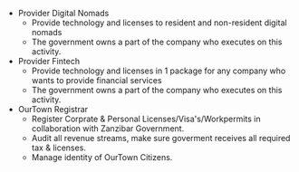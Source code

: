 - Provider Digital Nomads
    - Provide technology and licenses to resident and non-resident digital nomads
    - The government owns a part of the company who executes on this activity.
- Provider Fintech
    - Provide technology and licenses in 1 package for any company who wants to provide financial services
    - The government owns a part of the company who executes on this activity.
- OurTown Registrar
    - Register Corprate & Personal Licenses/Visa's/Workpermits in collaboration with Zanzibar Government.
    - Audit all revenue streams, make sure goverment receives all required tax & licenses.
    - Manage identity of OurTown Citizens.
